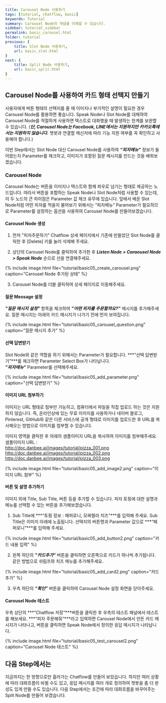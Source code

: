 ```yaml
---
title: Carousel Node 사용하기 
tags: [tutorial, chatflow, basic]
keywords: Tutorial
summary: Carousel Node의 개념을 이해할 수 있습니다.
sidebar: tutorial_sidebar
permalink: basic_carousel.html
folder: tutorial
previous: {
    title: Slot Node 사용하기, 
    url: basic_slot.html
}
next: {
    title: Split Node 사용하기,
    url: basic_split.html
}
---
```


## Carousel Node를 사용하여 카드 형태 선택지 만들기
사용자에게 버튼 형태의 선택지를 줄 때 이미지나 부가적인 설명이 필요한 경우 Carousel Node를 활용하면 좋습니다. Speak Node나 Slot Node를 대체하여 Carousel Node를 적절하게 사용하면 텍스트로 대화했을 때 발생하는 한계를 보완할 수 있습니다. (***단, Carousel Node는 Facebook, LINE에서는 지원하지만 카카오톡에서는 지원하지 않습니다.*** 챗봇과 연결할 메신저에 따라 기능 지원 여부를 꼭 확인하고 사용해야 합니다.) 
  
이번 Step에서는 Slot Node 대신 Carousel Node를 사용하여 ***“피자메뉴”*** 정보가 들어왔는지 Parameter를 체크하고, 이미지가 포함된 질문 메시지를 만드는 것을 배워보겠습니다.

### Carousel Node
Carousel Node는 버튼을 이미지나 텍스트와 함께 좌우로 넘기는 형태로 제공하는 노드입니다. 따라서 버튼을 포함하는 Speak Node나 Slot Node처럼 사용할 수 있는데, 이 두 노드의 큰 차이점은 Parameter 값 체크 유무에 있습니다. 앞에서 배운 Slot Node처럼 어떤 피자를 먹을지 물어보기 위해서는 “피자메뉴” Parameter가 필요하므로 Parameter를 설정하는 옵션을 사용하여 Carousel Node를 만들어보겠습니다.

#### Carousel Node 생성
1) 먼저 "피자주문하기" Chatflow 상세 페이지에서 기존에 만들었던 Slot Node를 클릭한 후 [Delete] 키를 눌러 삭제해 주세요.

2) 상단의 Carousel Node를 클릭하여 추가한 후 ***Listen Node > Caraousel Node > Speak Node*** 순으로 선을 연결해주세요.

{% include image.html file="tutorial/basic05_create_carousel.png"  caption="Carousel Node 추가된 상태" %}

3) Carousel Node를 더블 클릭하여 상세 페이지로 이동해주세요.

#### 질문 Message 설정
***"질문 메시지 설정"*** 항목을 체크하여 ***”어떤 피자를 주문할까요?”*** 메시지를 추가해주세요. 질문 메시지는 아래의 카드 메시지가 나가기 전에 먼저 보여집니다.

{% include image.html file="tutorial/basic05_carousel_question.png"  caption="질문 메시지 추가" %}

#### 선택 답변받기
Slot Node와 같은 역할을 하기 위해서는 Parameter가 필요합니다. ***”선택 답변받기”***를 체크하면 Parameter Select Box가 나타납니다.<br>
***”피자메뉴”*** Parameter를 선택해주세요. 

{% include image.html file="tutorial/basic05_add_parameter.png"  caption="선택 답변받기" %}

#### 이미지 URL 첨부하기
이미지는 URL 형태로 첨부만 가능하고, 컴퓨터에서 파일을 직접 업로드 하는 것은 지원하지 않습니다. 즉, 온라인상에 있는 무료 이미지를 사용하거나 네이버 블로그, Pinterest, GitHub와 같은 다른 서비스에 공개 형태로 이미지를 업로드한 후 URL를 복사해오는 방법으로 이미지를 첨부할 수 있습니다.

이미지 영역을 클릭한 후 아래의 샘플이미지 URL을 복사하여 이미지를 첨부해주세요.<br> 
샘플이미지 URL :<br>
 http://doc.danbee.ai/images/tutorial/pizza_001.png<br>
 http://doc.danbee.ai/images/tutorial/pizza_002.png<br>
 http://doc.danbee.ai/images/tutorial/pizza_003.png<br>

{% include image.html file="tutorial/basic05_add_image2.png"  caption="이미지 URL 첨부" %}

#### 버튼 및 설명 추가하기
이미지 외에 Title, Sub Title, 버튼 등을 추가할 수 있습니다. 피자 토핑에 대한 설명과 메뉴를 선택할 수 있는 버튼을 추가해보겠습니다.

1) Sub Title에 ***“토핑 정보 : 페퍼로니, 모짜렐라 치즈”***를 입력해 주세요. Sub Title은 이미지 아래에 노출됩니다. 선택지의 버튼명과 Parameter 값으로 ***“페퍼로니”***를 입력해 주세요.  

{% include image.html file="tutorial/basic05_add_button2.png"  caption="카드 내용 입력" %}

2) 왼쪽 하단의 ***”카드추가”*** 버튼을 클릭하면 오른쪽으로 카드가 하나씩 추가됩니다. 같은 방법으로 쉬림프와 치즈 메뉴를 추가해주세요.

{% include image.html file="tutorial/basic05_add_card2.png"  caption="카드 추가" %}

3) 우측 하단의 ***”확인”*** 버튼을 클릭하여 Carousel Node 설정 화면을 닫아주세요.

#### Carousel Node 테스트
우측 상단의 ***“Chatflow 저장”***버튼을 클릭한 후 우측의 테스트 패널에서 테스트를 해보세요. ***“피자 주문해줘”***라고 입력하면 Carousel Node에서 만든 카드 메시지가 나타나고, 버튼을 클릭하면 Speak Node에서 정의한 응답 메시지가 나타납니다.

{% include image.html file="tutorial/basic05_test_carousel2.png"  caption="Carousel Node 테스트" %}


## 다음 Step에서는
지금까지는 한 방향으로만 흘러가는 Chatflow를 만들어 보았습니다. 하지만 여러 상황에 따라 대화흐름이 바뀔 수도 있고, 응답 메시지를 여러 개로 정의하여 챗봇을 좀 더 완성도 있게 만들 수도 있습니다. 다음 Step에서는 조건에 따라 대화흐름을 바꾸어주는 Split Node를 만들어 보겠습니다.
